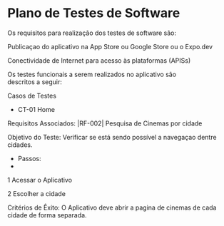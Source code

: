 # Plano de Testes de Software

Os requisitos para realização dos testes de software são:

Publicaçao do aplicativo na App Store ou Google Store ou o Expo.dev


Conectividade de Internet para acesso às plataformas (APISs)

Os testes funcionais a serem realizados no aplicativo são descritos a seguir:

Casos de Testes

* CT-01 Home

Requisitos Associados:
|RF-002| Pesquisa de Cinemas por cidade 

Objetivo do Teste:
Verificar se está sendo possível a navegaçao dentre cidades.

* Passos:
* 
1 Acessar o Aplicativo

2 Escolher a cidade


Critérios de Êxito:
O Aplicativo deve abrir a pagina de cinemas de cada cidade de forma separada. 
